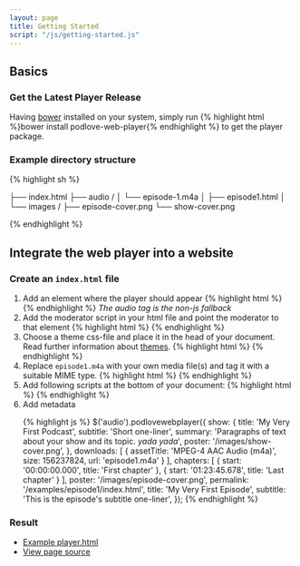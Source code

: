 ```yaml
---
layout: page
title: Getting Started
script: "/js/getting-started.js"
---
```


## Basics

### Get the Latest Player Release

Having <a href="http://bower.io/" title="Visit bower.io">bower</a> installed on your system, simply run {% highlight html %}bower install podlove-web-player{% endhighlight %}
to get the player package.

### Example directory structure

{% highlight sh %}

├── index.html
├── audio /
│   └── episode-1.m4a
│
├── episode1.html
│
└── images /
    ├── episode-cover.png
    └── show-cover.png

{% endhighlight %}

## Integrate the web player into a website

### Create an <code>index.html</code> file

<ol class="o-list">
  <li>Add an element where the player should appear
{% highlight html %}
<audio data-podlove-web-player-source="episode1.html">
  <source src="episode1.m4a" type="audio/m4a">
</audio>
{% endhighlight %}
    <i>The audio tag is the non-js fallback</i>
  </li>
  <li>
    Add the moderator script in your html file and point the moderator to that element
{% highlight html %}
<script src="/bower_components/podlove-web-player/dist/js/moderator.min.js"></script>
<script>$('audio').podlovewebplayer();</script>
{% endhighlight %}
  </li>
  <li>
    Choose a theme css-file and place it in the head of your document.<br>
    Read further information about <a href="/guides/themes" title="Further information about 'Themes'">themes</a>.
{% highlight html %}
<link href="/bower_components/podlove-web-player/dist/css/pwp-dark-green.css" rel="stylesheet" media="screen" type="text/css" />
{% endhighlight %}
  </li>
  <li>
    Replace <code>episode1.m4a</code> with your own media file(s) and tag it with a suitable MIME type.
{% highlight html %}
<audio>
  <source src="episode1.m4a" type="audio/m4a">
</audio>
{% endhighlight %}
  </li>
  <li>
    Add following scripts at the bottom of your document:
{% highlight html %}
<script src="/bower_components/podlove-web-player/dist/js/vendor/html5shiv.js"></script>
<script src="/bower_components/podlove-web-player/dist/js/vendor/jquery.min.js"></script>
<script src="/bower_components/podlove-web-player/dist/js/vendor/progress-polyfill.min.js"></script>
<script src="/bower_components/podlove-web-player/dist/js/podlove-web-player.js"></script>
{% endhighlight %}
  </li>
  <li>
    Add metadata

{% highlight js %}
$('audio').podlovewebplayer({
  show: {
    title: 'My Very First Podcast',
    subtitle: 'Short one-liner',
    summary: 'Paragraphs of text about your show and its topic. *yada yada*', poster: '/images/show-cover.png',
  },
  downloads: [
    {
      assetTitle: 'MPEG-4 AAC Audio (m4a)',
      size: 156237824,
      url: 'episode1.m4a'
    }
  ],
  chapters: [
    {
      start: '00:00:00.000',
      title: 'First chapter'
    },
    {
      start: '01:23:45.678',
      title: 'Last chapter'
    }
  ],
  poster: '/images/episode-cover.png',
  permalink: '/examples/episode1/index.html',
  title: 'My Very First Episode',
  subtitle: 'This is the episode\'s subtitle one-liner',
});
{% endhighlight %}
  </li>
</ol>

### Result

<ul>
  <li><a href="/player.html" title="View example player.html in fullscreen">Example player.html</li>
  <li><a href="/" title="View example player.html in fullscreen">View page source</li>
</ul>

<audio data-podlove-web-player-source="/podlove-web-player/player.html">
  <source src="/bower_components/podlove-web-player/dist/examples/which-format/podlove-test-track.mp4" type="audio/mp4"/>
  <source src="/bower_components/podlove-web-player/dist/examples/which-format/podlove-test-track.mp3" type="audio/mpeg"/>
  <source src="/bower_components/podlove-web-player/dist/examples/which-format/podlove-test-track.ogg" type="audio/ogg; codecs=vorbis"/>
  <source src="/bower_components/podlove-web-player/dist/examples/which-format/podlove-test-track.opus" type="audio/ogg; codecs=opus"/>
</audio>
